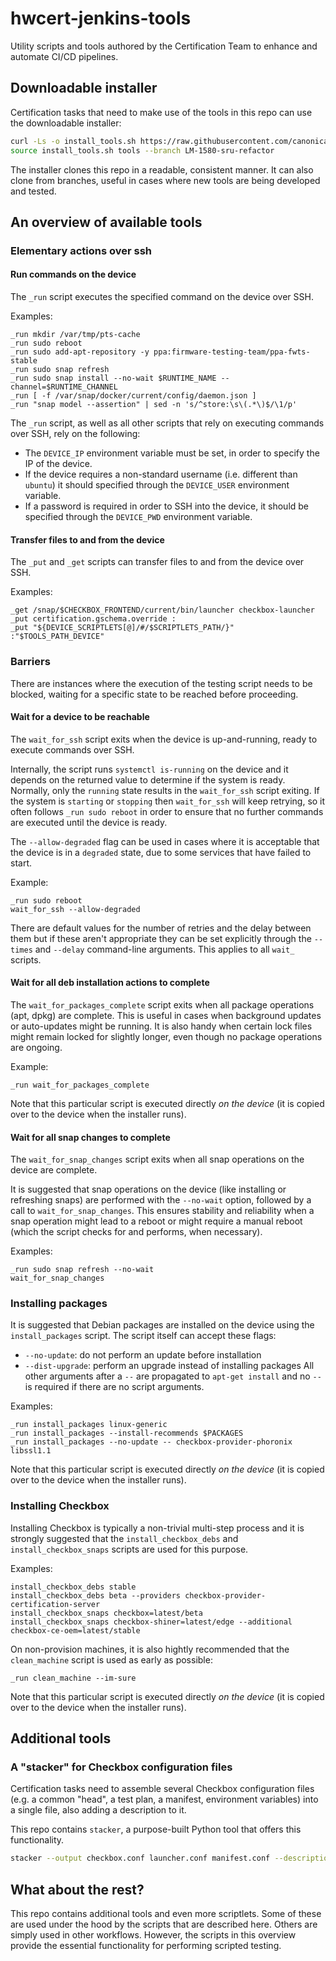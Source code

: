 # hwcert-jenkins-tools

Utility scripts and tools authored by the Certification Team to enhance and automate CI/CD pipelines.

## Downloadable installer

Certification tasks that need to make use of the tools in this repo can use the downloadable installer:

```bash
curl -Ls -o install_tools.sh https://raw.githubusercontent.com/canonical/hwcert-jenkins-tools/main/install_tools.sh
source install_tools.sh tools --branch LM-1580-sru-refactor
```

The installer clones this repo in a readable, consistent manner.
It can also clone from branches, useful in cases where new tools are being developed and tested.

## An overview of available tools

### Elementary actions over ssh

#### Run commands on the device

The `_run` script executes the specified command on the device over SSH.

Examples:
```
_run mkdir /var/tmp/pts-cache
_run sudo reboot
_run sudo add-apt-repository -y ppa:firmware-testing-team/ppa-fwts-stable
_run sudo snap refresh
_run sudo snap install --no-wait $RUNTIME_NAME --channel=$RUNTIME_CHANNEL
_run [ -f /var/snap/docker/current/config/daemon.json ]
_run "snap model --assertion" | sed -n 's/^store:\s\(.*\)$/\1/p'
```

The `_run` script, as well as all other scripts that rely on executing commands
over SSH, rely on the following:
- The `DEVICE_IP` environment variable must be set, in order to specify the IP of the device.
- If the device requires a non-standard username (i.e. different than `ubuntu`) it should specified through the `DEVICE_USER` environment variable.
- If a password is required in order to SSH into the device, it should be specified through the `DEVICE_PWD` environment variable.

#### Transfer files to and from the device

The `_put` and `_get` scripts can transfer files to and from the device over SSH.

Examples:
```
_get /snap/$CHECKBOX_FRONTEND/current/bin/launcher checkbox-launcher
_put certification.gschema.override :
_put "${DEVICE_SCRIPTLETS[@]/#/$SCRIPTLETS_PATH/}" :"$TOOLS_PATH_DEVICE"
```

### Barriers

There are instances where the execution of the testing script needs to be
blocked, waiting for a specific state to be reached before proceeding.

#### Wait for a device to be reachable

The `wait_for_ssh` script exits when the device is up-and-running,
ready to execute commands over SSH.

Internally, the script runs `systemctl is-running` on the device and
it depends on the returned value to determine if the system is ready.
Normally, only the `running` state results in the `wait_for_ssh` script
exiting. If the system is `starting` or `stopping` then `wait_for_ssh`
will keep retrying, so it often follows `_run sudo reboot` in order
to ensure that no further commands are executed until the device is
ready.

The `--allow-degraded` flag can be used in cases where it is acceptable
that the device is in a `degraded` state, due to some services that have
failed to start.

Example:
```
_run sudo reboot
wait_for_ssh --allow-degraded
```

There are default values for the number of retries and the delay between
them but if these aren't appropriate they can be set explicitly through
the `--times` and `--delay` command-line arguments. This applies to all
`wait_` scripts.

#### Wait for all deb installation actions to complete

The `wait_for_packages_complete` script exits when all package operations
(apt, dpkg) are complete. This is useful in cases when background updates
or auto-updates might be running. It is also handy when certain lock files
might remain locked for slightly longer, even though no package operations
are ongoing.

Example:
```
_run wait_for_packages_complete
```

Note that this particular script is executed directly _on the device_
(it is copied over to the device when the installer runs).

#### Wait for all snap changes to complete

The `wait_for_snap_changes` script exits when all snap operations on the
device are complete.

It is suggested that snap operations on the device (like installing or
refreshing snaps) are performed with the `--no-wait` option, followed by
a call to `wait_for_snap_changes`. This ensures stability and reliability
when a snap operation might lead to a reboot or might require a manual
reboot (which the script checks for and performs, when necessary).

Examples:
```
_run sudo snap refresh --no-wait
wait_for_snap_changes
```

### Installing packages

It is suggested that Debian packages are installed on the device using
the `install_packages` script. The script itself can accept these flags:
- `--no-update`: do not perform an update before installation
- `--dist-upgrade`: perform an upgrade instead of installing packages
All other arguments after a `--` are propagated to `apt-get install` and
no `--` is required if there are no script arguments.

Examples:
```
_run install_packages linux-generic
_run install_packages --install-recommends $PACKAGES
_run install_packages --no-update -- checkbox-provider-phoronix libssl1.1
```

Note that this particular script is executed directly _on the device_
(it is copied over to the device when the installer runs).

### Installing Checkbox

Installing Checkbox is typically a non-trivial multi-step process and it
is strongly suggested that the `install_checkbox_debs` and `install_checkbox_snaps`
scripts are used for this purpose.

Examples:
```
install_checkbox_debs stable
install_checkbox_debs beta --providers checkbox-provider-certification-server
install_checkbox_snaps checkbox=latest/beta
install_checkbox_snaps checkbox-shiner=latest/edge --additional checkbox-ce-oem=latest/stable
```

On non-provision machines, it is also hightly recommended that the
`clean_machine` script is used as early as possible:

```
_run clean_machine --im-sure
```

Note that this particular script is executed directly _on the device_
(it is copied over to the device when the installer runs).

## Additional tools

### A "stacker" for Checkbox configuration files

Certification tasks need to assemble several Checkbox configuration files (e.g. a common "head", a test plan, a manifest, environment variables) into a single file, also adding a description to it.

This repo contains `stacker`, a purpose-built Python tool that offers this functionality.

```bash
stacker --output checkbox.conf launcher.conf manifest.conf --description "A description"
```

## What about the rest?

This repo contains additional tools and even more scriptlets.
Some of these are used under the hood by the scripts that are described here.
Others are simply used in other workflows.
However, the scripts in this overview provide the essential functionality
for performing scripted testing.